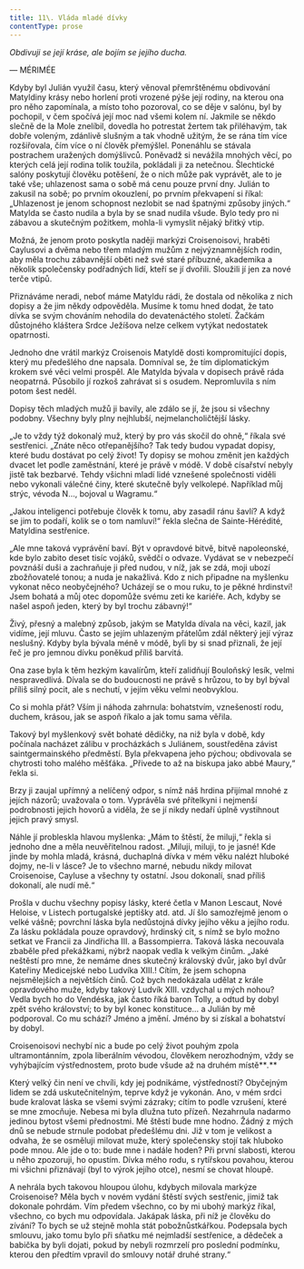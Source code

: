 ```yaml
---
title: 11\. Vláda mladé dívky
contentType: prose
---
```


_Obdivuji se její kráse, ale bojím se jejího ducha._

— MÉRIMÉE

Kdyby byl Julián využil času, který věnoval přemrštěnému obdivování Matyldiny krásy nebo horlení proti vrozené pýše její rodiny, na kterou ona pro něho zapomínala, a místo toho pozoroval, co se děje v salónu, byl by pochopil, v čem spočívá její moc nad všemi kolem ní. Jakmile se někdo slečně de la Mole znelíbil, dovedla ho potrestat žertem tak přiléhavým, tak dobře voleným, zdánlivě slušným a tak vhodně užitým, že se rána tím více rozšiřovala, čím více o ní člověk přemýšlel. Ponenáhlu se stávala postrachem uražených domýšlivců. Poněvadž si nevážila mnohých věcí, po kterých celá její rodina tolik toužila, pokládali ji za netečnou. Šlechtické salóny poskytují člověku potěšení, že o nich může pak vyprávět, ale to je také vše; uhlazenost sama o sobě má cenu pouze první dny. Julián to zakusil na sobě; po prvním okouzlení, po prvním překvapení si říkal: „Uhlazenost je jenom schopnost nezlobit se nad špatnými způsoby jiných.“ Matylda se často nudila a byla by se snad nudila všude. Bylo tedy pro ni zábavou a skutečným požitkem, mohla-li vymyslit nějaký břitký vtip.

Možná, že jenom proto poskytla naději markýzi Croisenoisovi, hraběti Caylusovi a dvěma nebo třem mladým mužům z nejvýznamnějších rodin, aby měla trochu zábavnější oběti než své staré příbuzné, akademika a několik společensky podřadných lidí, kteří se jí dvořili. Sloužili jí jen za nové terče vtipů.

Přiznáváme neradi, neboť máme Matyldu rádi, že dostala od několika z nich dopisy a že jim někdy odpověděla. Musíme k tomu hned dodat, že tato dívka se svým chováním nehodila do devatenáctého století. Žačkám důstojného kláštera Srdce Ježíšova nelze celkem vytýkat nedostatek opatrnosti.

Jednoho dne vrátil markýz Croisenois Matyldě dosti kompromitující dopis, který mu předešlého dne napsala. Domníval se, že tím diplomatickým krokem své věci velmi prospěl. Ale Matylda bývala v dopisech právě ráda neopatrná. Působilo jí rozkoš zahrávat si s osudem. Nepromluvila s ním potom šest neděl.

Dopisy těch mladých mužů ji bavily, ale zdálo se jí, že jsou si všechny podobny. Všechny byly plny nejhlubší, nejmelancholičtější lásky.

„Je to vždy týž dokonalý muž, který by pro vás skočil do ohně,“ říkala své sestřenici. „Znáte něco otřepanějšího? Tak tedy budou vypadat dopisy, které budu dostávat po celý život! Ty dopisy se mohou změnit jen každých dvacet let podle zaměstnání, které je právě v módě. V době císařství nebyly jistě tak bezbarvé. Tehdy všichni mladí lidé vznešené společnosti viděli nebo vykonali válečné činy, které skutečně byly velkolepé. Například můj strýc, vévoda N…, bojoval u Wagramu.“

„Jakou inteligenci potřebuje člověk k tomu, aby zasadil ránu šavlí? A když se jim to podaří, kolik se o tom namluví!“ řekla slečna de Sainte-Hérédité, Matyldina sestřenice.

„Ale mne taková vyprávění baví. Být v opravdové bitvě, bitvě napoleonské, kde bylo zabito deset tisíc vojáků, svědčí o odvaze. Vydávat se v nebezpečí povznáší duši a zachraňuje ji před nudou, v níž, jak se zdá, moji ubozí zbožňovatelé tonou; a nuda je nakažlivá. Kdo z nich připadne na myšlenku vykonat něco neobyčejného? Ucházejí se o mou ruku, to je pěkné hrdinství! Jsem bohatá a můj otec dopomůže svému zeti ke kariéře. Ach, kdyby se našel aspoň jeden, který by byl trochu zábavný!“

Živý, přesný a malebný způsob, jakým se Matylda dívala na věci, kazil, jak vidíme, její mluvu. Často se jejím uhlazeným přátelům zdál některý její výraz neslušný. Kdyby byla bývala méně v módě, byli by si snad přiznali, že její řeč je pro jemnou dívku poněkud příliš barvitá.

Ona zase byla k těm hezkým kavalírům, kteří zalidňují Bouloňský lesík, velmi nespravedlivá. Dívala se do budoucnosti ne právě s hrůzou, to by byl býval příliš silný pocit, ale s nechutí, v jejím věku velmi neobvyklou.

Co si mohla přát? Vším ji náhoda zahrnula: bohatstvím, vznešeností rodu, duchem, krásou, jak se aspoň říkalo a jak tomu sama věřila.

Takový byl myšlenkový svět bohaté dědičky, na niž byla v době, kdy počínala nacházet zálibu v procházkách s Juliánem, soustředěna závist saintgermainského předměstí. Byla překvapena jeho pýchou; obdivovala se chytrosti toho malého měšťáka. „Přivede to až na biskupa jako abbé Maury,“ řekla si.

Brzy ji zaujal upřímný a nelíčený odpor, s nímž náš hrdina přijímal mnohé z jejích názorů; uvažovala o tom. Vyprávěla své přítelkyni i nejmenší podrobnosti jejich hovorů a viděla, že se jí nikdy nedaří úplně vystihnout jejich pravý smysl.

Náhle jí probleskla hlavou myšlenka: „Mám to štěstí, že miluji,“ řekla si jednoho dne a měla neuvěřitelnou radost. „Miluji, miluji, to je jasné! Kde jinde by mohla mladá, krásná, duchaplná dívka v mém věku nalézt hluboké dojmy, ne-li v lásce? Je to všechno marné, nebudu nikdy milovat Croisenoise, Cayluse a všechny ty ostatní. Jsou dokonalí, snad příliš dokonalí, ale nudí mě.“

Prošla v duchu všechny popisy lásky, které četla v Manon Lescaut, Nové Heloise, v Listech portugalské jeptišky atd. atd. Jí šlo samozřejmě jenom o velké vášně; povrchní láska byla nedůstojná dívky jejího věku a jejího rodu. Za lásku pokládala pouze opravdový, hrdinský cit, s nímž se bylo možno setkat ve Francii za Jindřicha III. a Bassompierra. Taková láska necouvala zbaběle před překážkami, nýbrž naopak vedla k velkým činům. „Jaké neštěstí pro mne, že nemáme dnes skutečný královský dvůr, jako byl dvůr Kateřiny Medicejské nebo Ludvíka XIII.! Cítím, že jsem schopna nejsmělejších a největších činů. Což bych nedokázala udělat z krále opravdového muže, kdyby takový Ludvík XIII. vzdychal u mých nohou? Vedla bych ho do Vendéska, jak často říká baron Tolly, a odtud by dobyl zpět svého království; to by byl konec konstituce… a Julián by mě podporoval. Co mu schází? Jméno a jmění. Jméno by si získal a bohatství by dobyl.

Croisenoisovi nechybí nic a bude po celý život pouhým zpola ultramontánním, zpola liberálním vévodou, člověkem nerozhodným, vždy se vyhýbajícím výstřednostem, proto bude všude až na druhém místě**_._**

Který velký čin není ve chvíli, kdy jej podnikáme, výstředností? Obyčejným lidem se zdá uskutečnitelným, teprve když je vykonán. Ano, v mém srdci bude kralovat láska se všemi svými zázraky; cítím to podle vzrušení, které se mne zmocňuje. Nebesa mi byla dlužna tuto přízeň. Nezahrnula nadarmo jedinou bytost všemi přednostmi. Mé štěstí bude mne hodno. Žádný z mých dnů se nebude strnule podobat předešlému dni. Již v tom je velikost a odvaha, že se osměluji milovat muže, který společensky stojí tak hluboko pode mnou. Ale jde o to: bude mne i nadále hoden? Při první slabosti, kterou u něho zpozoruji, ho opustím. Dívka mého rodu, s rytířskou povahou, kterou mi všichni přiznávají (byl to výrok jejího otce), nesmí se chovat hloupě.

A nehrála bych takovou hloupou úlohu, kdybych milovala markýze Croisenoise? Měla bych v novém vydání štěstí svých sestřenic, jimiž tak dokonale pohrdám. Vím předem všechno, co by mi ubohý markýz říkal, všechno, co bych mu odpovídala. Jakápak láska, při níž je člověku do zívání? To bych se už stejně mohla stát pobožnůstkářkou. Podepsala bych smlouvu, jako tomu bylo při sňatku mé nejmladší sestřenice, a dědeček a babička by byli dojati, pokud by nebyli rozmrzelí pro poslední podmínku, kterou den předtím vpravil do smlouvy notář druhé strany.“

